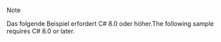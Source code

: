 > [!NOTE]
> <span data-ttu-id="89da8-101">Das folgende Beispiel erfordert C# 8.0 oder höher.</span><span class="sxs-lookup"><span data-stu-id="89da8-101">The following sample requires C# 8.0 or later.</span></span>
